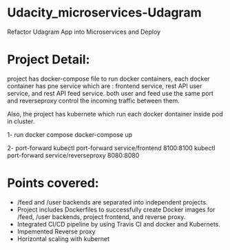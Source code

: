 # Udacity_microservices-Udagram
Refactor Udagram App into Microservices and Deploy

# Project Detail:

project has docker-compose file to run docker containers, each docker container has pne service which are : frontend service, rest API user service, and rest API feed service. both user and feed use the same port and reverseproxy control the incoming traffic between them.

Also, the project has kubernete which run each docker dontainer inside pod in cluster.

1- run docker compose docker-compose up

2- port-forward kubectl port-forward service/frontend 8100:8100 kubectl port-forward service/reverseproxy 8080:8080

# Points covered:
* /feed and /user backends are separated into independent projects.
* Project includes Dockerfiles to successfully create Docker images for /feed, /user backends, project frontend, and reverse proxy.
* Integrated CI/CD pipeline by using Travis CI and docker and Kubernets.
* Impemented Reverse proxy
* Horizontal scaling with kubernet
